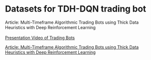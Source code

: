 # Datasets for TDH-DQN trading bot 
Article:
Multi-Timeframe Algorithmic Trading Bots using Thick Data Heuristics with Deep Reinforcement Learning<br>
<br>
[Presentation Video of Trading Bots](https://youtu.be/sUZHrpG-JMs)

[Article: Multi-Timeframe Algorithmic Trading Bots using Thick Data Heuristics with Deep Reinforcement Learning](https://ojs.wiserpub.com/index.php/AIE/article/view/1722)

